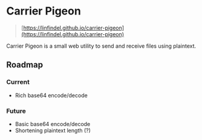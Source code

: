 # Carrier Pigeon
> [https://linfindel.github.io/carrier-pigeon](https://linfindel.github.io/carrier-pigeon)

Carrier Pigeon is a small web utility to send and receive files using plaintext.

## Roadmap
### Current
* Rich base64 encode/decode

### Future
* Basic base64 encode/decode
* Shortening plaintext length (?)